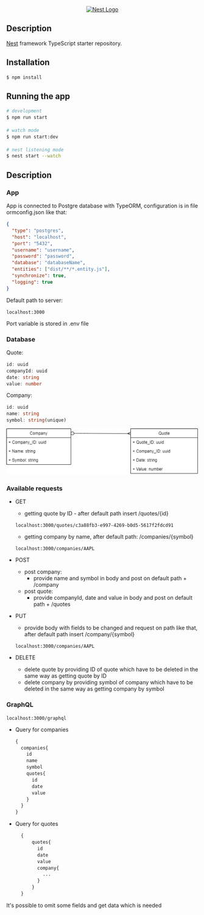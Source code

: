 <p align="center">
  <a href="http://nestjs.com/" target="blank"><img src="https://nestjs.com/img/logo_text.svg" width="320" alt="Nest Logo" /></a>
</p>


## Description

[Nest](https://github.com/nestjs/nest) framework TypeScript starter repository.

## Installation

```bash
$ npm install
```

## Running the app

```bash
# development
$ npm run start

# watch mode
$ npm run start:dev

# nest listening mode
$ nest start --watch
```

## Description

### App

App is connected to Postgre database with TypeORM, configuration is in file ormconfig.json like that:
```json
{
  "type": "postgres",
  "host": "localhost",
  "port": "5432",
  "username": "username",
  "password": "password",
  "database": "databaseName",
  "entities": ["dist/**/*.entity.js"],
  "synchronize": true,
  "logging": true
}
```  

Default path to server: 
```
localhost:3000
```
Port variable is stored in .env file

### Database
Quote:
  ```ts
  id: uuid
  companyId: uuid
  date: string
  value: number
```
Company:
  ```ts
  id: uuid
  name: string
  symbol: string(unique)
  ```
  
 ![database structure](https://github.com/wiktor-jozwik/stock-quotes/blob/master/StockQuotes.png?raw=true)


### Available requests
* GET
  * getting quote by ID - after default path insert /quotes/{id}
  ```
  localhost:3000/quotes/c3a88fb3-e997-4269-b0d5-5617f2fdcd91
  ```
  * getting company by name, after default path: /companies/{symbol}
  ```
  localhost:3000/companies/AAPL
  ```
* POST
  * post company:
    * provide name and symbol in body and post on default path + /company
  * post quote:
    * provide companyId, date and value in body and post on default path + /quotes
* PUT
  * provide body with fields to be changed and request on path like that, after default path insert /company/{symbol}
  ```
  localhost:3000/companies/AAPL

  ```

* DELETE
  * delete quote by providing ID of quote which have to be deleted in the same way as getting quote by ID
  * delete company by providing symbol of company which have to be deleted in the same way as getting company by symbol

### GraphQL
```
localhost:3000/graphql
```
* Query for companies
  ```graphql
  {
    companies{
      id
      name
      symbol
      quotes{
        id
        date
        value
      }
    }
  }
  ```
* Query for quotes
  ```graphql
    {
        quotes{
          id
          date
          value
          company{
            ...
          }
        }
    }
    ```

It's possible to omit some fields and get data which is needed 
